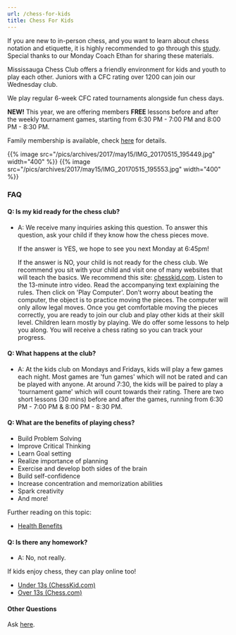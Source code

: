```yaml
---
url: /chess-for-kids
title: Chess For Kids
---
```


If you are new to in-person chess, and you want to learn about chess notation and etiquette, it is highly recommended to go through this [study](https://lichess.org/study/ZZv5Yg6D/EFVvusEf). Special thanks to our Monday Coach Ethan for sharing these materials.

Mississauga Chess Club offers a friendly environment for kids and youth to play each other.
Juniors with a CFC rating over 1200 can join our Wednesday club.

We play regular 6-week CFC rated tournaments alongside fun chess days.

**NEW!** This year, we are offering members **FREE** lessons before and after
the weekly tournament games, starting from 6:30 PM - 7:00 PM and 8:00 PM - 8:30 PM.


Family membership is available, check [here](/membership) for details.

{{% image src="/pics/archives/2017/may15/IMG_20170515_195449.jpg" width="400" %}}
{{% image src="/pics/archives/2017/may15/IMG_20170515_195553.jpg" width="400" %}}

### FAQ

#### Q: Is my kid ready for the chess club?
- A: We receive many inquiries asking this question.
  To answer this question, ask your child if they know how the chess pieces move.

  If the answer is YES, we hope to see you next Monday at 6:45pm!

  If the answer is NO, your child is not ready for the chess club.
  We recommend you sit with your child and visit one of many websites that will teach the basics.
  We recommend this site: [chesskid.com](https://chesskid.com).
  Listen to the 13-minute intro video. Read the accompanying text explaining the rules.
  Then click on 'Play Computer'. Don’t worry about beating the computer,
  the object is to practice moving the pieces. The computer will only allow legal moves.
  Once you get comfortable moving the pieces correctly, you are ready to join our club and play other kids at their skill level.
  Children learn mostly by playing. We do offer some lessons to help you along.
  You will receive a chess rating so you can track your progress.

#### Q: What happens at the club?
- A: At the kids club on Mondays and Fridays, kids will play a few games each night.
  Most games are 'fun games' which will not be rated and can be played with anyone.
  At around 7:30, the kids will be paired to play a 'tournament game' which will count towards their rating.
  There are two short lessons (30 mins) before and after the games, running
  from 6:30 PM - 7:00 PM & 8:00 PM - 8:30 PM.

#### Q: What are the benefits of playing chess?
- Build Problem Solving
- Improve Critical Thinking
- Learn Goal setting
- Realize importance of planning
- Exercise and develop both sides of the brain
- Build self-confidence
- Increase concentration and memorization abilities
- Spark creativity
- And more!

Further reading on this topic:
- [Health Benefits](http://www.healthfitnessrevolution.com/top-10-health-benefits-chess/)

#### Q: Is there any homework?
- A: No, not really.

If kids enjoy chess, they can play online too!
- [Under 13s (ChessKid.com)](https://chesskid.com)
- [Over 13s (Chess.com)](https://chess.com)

#### Other Questions
Ask [here](/contact/).

<!-- h2 class="content-subhead">Chess for Kids Archives</h2>
<a href="archives/2011/mccCFY2011.htm">2011</a>
<a href="archives/2012/mccCFY2012.htm">2012</a>
<a href="archives/2013/mccCFY2013.htm">2013</a>
<a href="archives/2014/mccCFY2014.htm">2014</a>
<a href="archives/2016/mccCFY2016.htm">2016</a>

<p>Visit <a href="mccArchive.htm">archives</a> for more details</p -->
